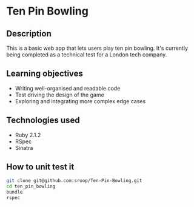 Ten Pin Bowling
============

Description
----
This is a basic web app that lets users play ten pin bowling. It's currently being completed as a technical test for a London tech company.

Learning objectives
----
* Writing well-organised and readable code
* Test driving the design of the game
* Exploring and integrating more complex edge cases

Technologies used
----
* Ruby 2.1.2
* RSpec
* Sinatra

How to unit test it
----

```sh
git clone git@github.com:sroop/Ten-Pin-Bowling.git
cd ten_pin_bowling
bundle
rspec
```

